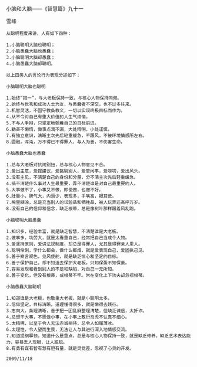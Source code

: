 小脑和大脑——《智慧篇》九十一

雪峰


    从聪明程度来讲，人有如下四种：

    1.小脑聪明大脑也聪明；
    2.小脑愚蠢大脑也愚蠢；
    3.小脑聪明大脑却愚蠢；
    4.小脑愚蠢大脑却聪明。

    以上四类人的言论行为表现分述如下：

    小脑聪明大脑也聪明

    1.始终“抱一”，与大老板保持一致，与核心人物保持同频。
    2.始终与优秀和成功人士为友，与愚蠢者不深交，也不过多往来。
    3.机智灵活，不固守教条教义，一切以实现终极目标而作为。
    4.从不令对自己有重大价值的人生气烦恼。
    5.不与人争辩，只坚定地朝着自己的目标前进。
    6.勤奋不懒惰，做事点滴不漏，大处精明，小处谨慎。
    7.有独立意识，清晰主次先后轻重缓急，不跟风，不被环境情感所左右。
    8.圆融，浑沌，万不得已不得罪人，与人为善，不伤害生命。

    小脑愚蠢大脑也愚蠢

    1.总与大老板对抗闹别扭，总与核心人物意见不合。
    2.爱出主意，爱提建议，爱挑剔别人，爱管闲事，爱唠叨，爱出风头。
    3.没有主见，不清楚自己的身份和分量，分不清主次先后轻重缓急。
    4.搞不清楚什么事对人生最重要，弄不清楚谁是对自己最重要的人。
    5.大事做不了，小事又不做，即使做，也做不好。
    6.肚量小，脾气大，内涵少，表现多，手嘴高，眼耳低。
    7.稀里糊涂，总是充当别人的试验品和牺牲品，被人玩弄还高呼万岁。
    8.没有自己的信仰和信念，缺乏根蒂，总是像树叶那样跟着风乱跑。

    小脑聪明大脑愚蠢

    1.知识多，经验丰富，就是缺乏智慧，不清楚谁是大老板。
    2.做事多，功劳大，就是太看重自己，经常把自己当成个人物。
    3.爱坚持原则，爱讲法规制度，却总是得罪人，尤其是得罪亲人恩人。
    4.聪明伶俐，学什么都会，做什么都成，就是爱表现自己，爱固执己见。
    5.善于察言观色，见风使舵，就是缺乏恒心和坚定的目标。
    6.善于保护自己，却不知道去保护大老板。只知保蛋不知保巢。
    7.容易发现和看到别人的不足和缺陷，对自己一无所知。
    8.善于变化，但没有根蒂，或根蒂不牢。常在变化上下功夫却忽视根蒂。

    小脑愚蠢大脑聪明

    1.知道谁是大老板，也敬重大老板，就是小聪明太多。
    2.信仰坚定，目标清晰，道理懂得很多，就是懒得去践行。
    3.志向大，条理清晰，善于把一团乱麻整理清楚，但缺乏诚信，太奸诈。
    4.总想干大事，不愿做小事，在小事上敷衍马虎不认真不细心。
    5.太精明，以至于令人无法赤诚相待，总令人如履薄冰。
    6.太理性，令人望而生畏，无法让人与其进行深入地情感交流。
    7.知道提纲挈领，知道什么是重点，总是与核心人物保持一致，就是缺乏修养，缺乏艺术表达能力，容易丢人现眼，让人尴尬。
    8.有勇有谋有智有慧有胆有量，就是灵觉差，忽视了心灵的开发。

    2009/11/18



